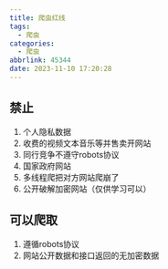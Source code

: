 ```yaml
---
title: 爬虫红线
tags:
  - 爬虫
categories:
  - 爬虫
abbrlink: 45344
date: 2023-11-10 17:20:28
---
```


## 禁止

1. 个人隐私数据
2. 收费的视频文本音乐等并售卖开网站
3. 同行竞争不遵守robots协议
4. 国家政府网站
5. 多线程爬把对方网站爬崩了
6. 公开破解加密网站（仅供学习可以）

## 可以爬取

1. 遵循robots协议
2. 网站公开数据和接口返回的无加密数据
